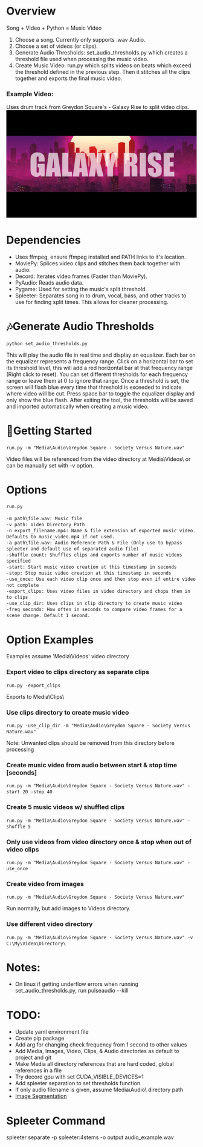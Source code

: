 # Overview
Song + Video + Python = Music Video
1. Choose a song. Currently only supports .wav Audio.
2. Choose a set of videos (or clips).
3. Generate Audio Thresholds: set_audio_thresholds.py which creates a threshold file used when processing the music video.
4. Create Music Video: run.py which splits videos on beats which exceed the threshold defined in the previous step. Then it stitches all the clips together and exports the final music video.

### Example Video:
Uses drum track from Greydon Square's - Galaxy Rise to split video clips.
[![Example Music Video](docs/thumbnail.jpg)](https://youtu.be/WkC0aXchnhw "Generated Video")

# Dependencies
- Uses ffmpeg, ensure ffmpeg installed and PATH links to it's location.
- MoviePy: Splices video clips and stitches them back together with audio.
- Decord: Iterates video frames (Faster than MoviePy).
- PyAudio: Reads audio data.
- Pygame: Used for setting the music's split threshold.
- Spleeter: Separates song in to drum, vocal, bass, and other tracks to use for finding split times. This allows for cleaner processing.

# :notes:Generate Audio Thresholds
    python set_audio_thresholds.py

This will play the audio file in real time and display an equalizer. Each bar on the equalizer represents a frequency range. Click on a horizontal bar to set its threshold level, this will add a red horizontal bar at that frequency range (Right click to reset). You can set different thresholds for each frequency range or leave them at 0 to ignore that range. Once a threshold is set, the screen will flash blue every time that threshold is exceeded to indicate where video will be cut. Press space bar to toggle the equalizer display and only show the blue flash. After exiting the tool, the thresholds will be saved and imported automatically when creating a music video.

# :movie_camera:Getting Started
	run.py -m "Media\Audio\Greydon Square - Society Versus Nature.wav"
Video files will be referenced from the video directory at Media\Videos\ or can be manually set with -v option.

# Options
    run.py
 
	-m path\file.wav: Music file
	-v path: Video Directory Path
	-n export_filename.mp4: Name & file extension of exported music video. Defaults to music_video.mp4 if not used.
	-a path\file.wav: Audio Reference Path & File (Only use to bypass spleeter and default use of separated audio file)
	-shuffle count: Shuffles clips and exports number of music videos specified
	-start: Start music video creation at this timestamp in seconds
	-stop: Stop music video creation at this timestamp in seconds
	-use_once: Use each video clip once and then stop even if entire video not complete
	-export_clips: Uses video files in video directory and chops them in to clips
	-use_clip_dir: Uses clips in clip directory to create music video
	-freq seconds: How often in seconds to compare video frames for a scene change. Default 1 second.

# Option Examples 
Examples assume 'Media\Videos\' video directory
	
### Export video to clips directory as separate clips
	run.py -export_clips
Exports to Media\Clips\

### Use clips directory to create music video
    run.py -use_clip_dir -m "Media\Audio\Greydon Square - Society Versus Nature.wav"
Note: Unwanted clips should be removed from this directory before processing
	
### Create music video from audio between start & stop time [seconds]
	run.py -m "Media\Audio\Greydon Square - Society Versus Nature.wav" -start 20 -stop 40
	
### Create 5 music videos w/ shuffled clips
	run.py -m "Media\Audio\Greydon Square - Society Versus Nature.wav" -shuffle 5
	
### Only use videos from video directory once & stop when out of video clips
	run.py -m "Media\Audio\Greydon Square - Society Versus Nature.wav" -use_once
	
### Create video from images
	run.py -m "Media\Audio\Greydon Square - Society Versus Nature.wav"
Run normally, but add images to Videos directory.
	
### Use different video directory
	run.py -m "Media\Audio\Greydon Square - Society Versus Nature.wav" -v C:\My\Video\Directory\
    
# Notes:
- On linux if getting underflow errors when running set_audio_thresholds.py, run pulseaudio --kill

# TODO:
- Update yaml environment file
- Create pip package
- Add arg for changing check frequency from 1 second to other values
- Add Media, Images, Video, Clips, & Audio directories as default to project and git
- Make Media all directory references that are hard coded, global references in a file
- Try decord gpu with set CUDA_VISIBLE_DEVICES=1
- Add spleeter separation to set thresholds function
- If only audio filename is given, assume Media\Audio\ directory path
- [Image Segmentation](https://zulko.github.io/moviepy/examples/compo_from_image.html)

# Spleeter Command
spleeter separate -p spleeter:4stems -o output audio_example.wav
